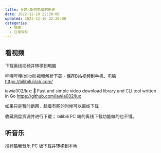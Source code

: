 ```yaml
---
title: 专题-断网电脑的用途
date: 2022-12-10 22:20:00
updated: 2022-12-10 22:20:00
categories:
  - 收藏
  - 日常软件
---
```


## 看视频

下载离线视频并转移到电脑

哔哩哔哩(bilibili)视频解析下载 - 保存B站视频到手机、电脑
<https://bilibili.iiilab.com/>

iawia002/lux: 👾 Fast and simple video download library and CLI tool written in Go
<https://github.com/iawia002/lux>

如果只是暂时断网，趁着有网的时候可以离线下载

收藏网盘资源并进行下载；
bilibili PC 端的离线下载功能做的也不错。

## 听音乐

推荐酷我音乐 PC 版下载并转移到本地
